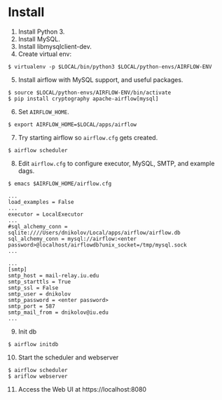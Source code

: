# Install

1. Install Python 3.
2. Install MySQL.
3. Install libmysqlclient-dev.
4. Create virtual env:
```
$ virtualenv -p $LOCAL/bin/python3 $LOCAL/python-envs/AIRFLOW-ENV
```
5. Install airflow with MySQL support, and useful packages.
```
$ source $LOCAL/python-envs/AIRFLOW-ENV/bin/activate
$ pip install cryptography apache-airflow[mysql]
```
6. Set `AIRFLOW_HOME`.
```
$ export AIRFLOW_HOME=$LOCAL/apps/airflow
```
7. Try starting airflow so `airflow.cfg` gets created.
```
$ airflow scheduler
```
8. Edit `airflow.cfg` to configure executor, MySQL, SMTP, and example dags.
```
$ emacs $AIRFLOW_HOME/airflow.cfg
```

```
...
load_examples = False
...
executor = LocalExecutor
...
#sql_alchemy_conn = sqlite:////Users/dnikolov/Local/apps/airflow/airflow.db
sql_alchemy_conn = mysql://airflow:<enter password>@localhost/airflowdb?unix_socket=/tmp/mysql.sock
...
```

```
...
[smtp]
smtp_host = mail-relay.iu.edu
smtp_starttls = True
smtp_ssl = False
smtp_user = dnikolov
smtp_password = <enter password>
smtp_port = 587
smtp_mail_from = dnikolov@iu.edu
...
```
9. Init db
```
$ airflow initdb
```
10. Start the scheduler and webserver
```
$ airflow scheduler
$ ariflow webserver
```
11. Access the Web UI at https://localhost:8080
